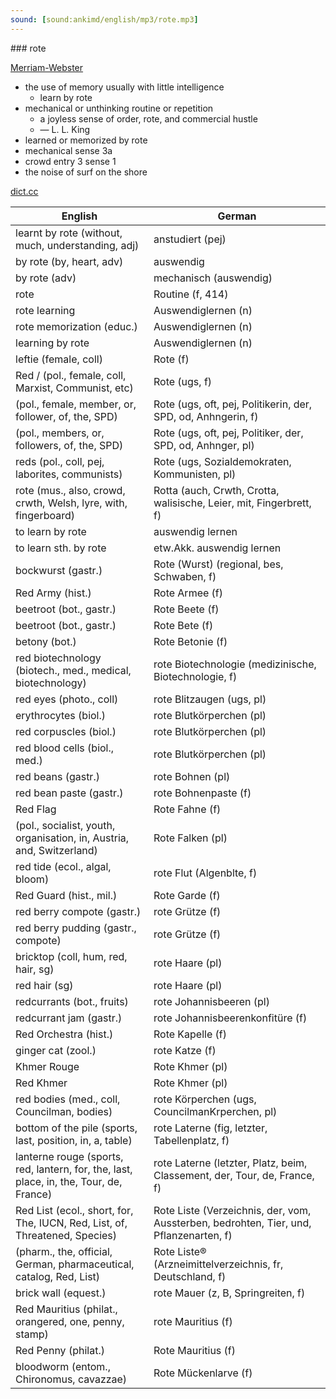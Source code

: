 ```yaml
---
sound: [sound:ankimd/english/mp3/rote.mp3]
---
```


\### rote

[Merriam-Webster](https://www.merriam-webster.com/dictionary/rote)

- the use of memory usually with little intelligence
    - learn by rote
- mechanical or unthinking routine or repetition
    - a joyless sense of order, rote, and commercial hustle
    - — L. L. King
- learned or memorized by rote
- mechanical sense 3a
- crowd entry 3 sense 1
- the noise of surf on the shore

[dict.cc](https://www.dict.cc/rote)

| English        | German       |
| -------------- | ------------ |
| learnt by rote (without, much, understanding, adj) | anstudiert (pej) |
| by rote (by, heart, adv) | auswendig |
| by rote (adv) | mechanisch (auswendig) |
| rote | Routine (f, 414) |
| rote learning | Auswendiglernen (n) |
| rote memorization (educ.) | Auswendiglernen (n) |
| learning by rote | Auswendiglernen (n) |
| leftie (female, coll) | Rote (f) |
| Red / (pol., female, coll, Marxist, Communist, etc) | Rote (ugs, f) |
|  (pol., female, member, or, follower, of, the, SPD) | Rote (ugs, oft, pej, Politikerin, der, SPD, od, Anhngerin, f) |
|  (pol., members, or, followers, of, the, SPD) | Rote (ugs, oft, pej, Politiker, der, SPD, od, Anhnger, pl) |
| reds (pol., coll, pej, laborites, communists) | Rote (ugs, Sozialdemokraten, Kommunisten, pl) |
| rote (mus., also, crowd, crwth, Welsh, lyre, with, fingerboard) | Rotta (auch, Crwth, Crotta, walisische, Leier, mit, Fingerbrett, f) |
| to learn by rote | auswendig lernen |
| to learn sth. by rote | etw.Akk. auswendig lernen |
| bockwurst (gastr.) | Rote (Wurst) (regional, bes, Schwaben, f) |
| Red Army (hist.) | Rote Armee (f) |
| beetroot (bot., gastr.) | Rote Beete (f) |
| beetroot (bot., gastr.) | Rote Bete (f) |
| betony (bot.) | Rote Betonie (f) |
| red biotechnology (biotech., med., medical, biotechnology) | rote Biotechnologie (medizinische, Biotechnologie, f) |
| red eyes (photo., coll) | rote Blitzaugen (ugs, pl) |
| erythrocytes (biol.) | rote Blutkörperchen (pl) |
| red corpuscles (biol.) | rote Blutkörperchen (pl) |
| red blood cells <RBCs> (biol., med.) | rote Blutkörperchen <RBK> (pl) |
| red beans (gastr.) | rote Bohnen (pl) |
| red bean paste (gastr.) | rote Bohnenpaste (f) |
| Red Flag | Rote Fahne (f) |
|  (pol., socialist, youth, organisation, in, Austria, and, Switzerland) | Rote Falken (pl) |
| red tide (ecol., algal, bloom) | rote Flut (Algenblte, f) |
| Red Guard (hist., mil.) | Rote Garde (f) |
| red berry compote (gastr.) | rote Grütze (f) |
| red berry pudding (gastr., compote) | rote Grütze (f) |
| bricktop (coll, hum, red, hair, sg) | rote Haare (pl) |
| red hair (sg) | rote Haare (pl) |
| redcurrants (bot., fruits) | rote Johannisbeeren (pl) |
| redcurrant jam (gastr.) | rote Johannisbeerenkonfitüre (f) |
| Red Orchestra (hist.) | Rote Kapelle (f) |
| ginger cat (zool.) | rote Katze (f) |
| Khmer Rouge | Rote Khmer (pl) |
| Red Khmer | Rote Khmer (pl) |
| red bodies (med., coll, Councilman, bodies) | rote Körperchen (ugs, CouncilmanKrperchen, pl) |
| bottom of the pile (sports, last, position, in, a, table) | rote Laterne (fig, letzter, Tabellenplatz, f) |
| lanterne rouge (sports, red, lantern, for, the, last, place, in, the, Tour, de, France) | rote Laterne (letzter, Platz, beim, Classement, der, Tour, de, France, f) |
| Red List (ecol., short, for, The, IUCN, Red, List, of, Threatened, Species) | Rote Liste (Verzeichnis, der, vom, Aussterben, bedrohten, Tier, und, Pflanzenarten, f) |
|  (pharm., the, official, German, pharmaceutical, catalog, Red, List) | Rote Liste® (Arzneimittelverzeichnis, fr, Deutschland, f) |
| brick wall (equest.) | rote Mauer (z, B, Springreiten, f) |
| Red Mauritius (philat., orangered, one, penny, stamp) | rote Mauritius (f) |
| Red Penny (philat.) | Rote Mauritius (f) |
| bloodworm (entom., Chironomus, cavazzae) | Rote Mückenlarve (f) |
